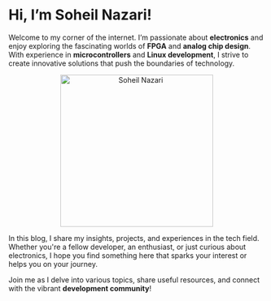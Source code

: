 # Hi, I’m **Soheil Nazari**!

Welcome to my corner of the internet. I’m passionate about **electronics** and enjoy exploring the fascinating worlds of **FPGA** and **analog chip design**. With experience in **microcontrollers** and **Linux development**, I strive to create innovative solutions that push the boundaries of technology.

<p align="center">
  <img src="https://github.com/user-attachments/assets/7a4db969-6041-448e-887a-e494066e84ce" alt="Soheil Nazari" width="300"/>
</p>

In this blog, I share my insights, projects, and experiences in the tech field. Whether you're a fellow developer, an enthusiast, or just curious about electronics, I hope you find something here that sparks your interest or helps you on your journey.

Join me as I delve into various topics, share useful resources, and connect with the vibrant **development community**!

